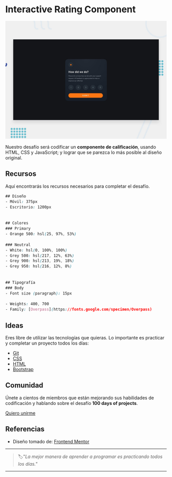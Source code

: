 # Interactive Rating Component

![interactive rating component](./img/20-day.jpg)

Nuestro desafío será codificar un **componente de calificación**, usando HTML, CSS y JavaScript; y lograr que se parezca lo más posible al diseño original.

## Recursos

Aquí encontrarás los recursos necesarios para completar el desafío.

```css
## Diseño
- Móvil: 375px
- Escritorio: 1200px


## Colores
### Primary
- Orange 500: hsl(25, 97%, 53%)

### Neutral
- White: hsl(0, 100%, 100%)
- Grey 500: hsl(217, 12%, 63%)
- Grey 900: hsl(213, 19%, 18%)
- Grey 950: hsl(216, 12%, 8%)


## Tipografía
### Body
- Font size (paragraph): 15px

- Weights: 400, 700
- Family: [Overpass](https://fonts.google.com/specimen/Overpass)
```

## Ideas

Eres libre de utilizar las tecnologías que quieras. Lo importante es practicar y completar un proyecto todos los días:

- [Git](https://git-scm.com/)
- [CSS](https://www.w3schools.com/css/default.asp)
- [HTML](https://www.w3schools.com/html/default.asp)
- [Bootstrap](https://getbootstrap.com/)

## Comunidad

Únete a cientos de miembros que están mejorando sus habilidades de codificación y hablando sobre el desafío **100 days of projects**.

<a href="https://chat.whatsapp.com/LDaK0dksr8f7FbsTWSf0ww" class="btn">
  Quiero unirme
</a>


## Referencias

- Diseño tomado de: [Frontend Mentor](https://www.frontendmentor.io/challenges/interactive-rating-component-koxpeBUmI)

---

> 🏷️"_La mejor manera de aprender a programar es practicando todos los días."_  

---
